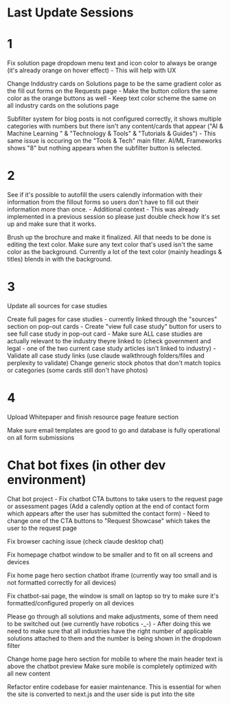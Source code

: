 # Last Update Sessions

# 1

Fix solution page dropdown menu text and icon color to always be orange (it's already orange on hover effect) - This will help with UX 

Change Inddustry cards on Solutions page to be the same gradient color as the fill out forms on the Requests page - Make the button collors the same color as the orange buttons as well - Keep text color scheme the same on all industry cards on the solutions page

Subfilter system for blog posts is not configured correctly, it shows multiple categories with numbers but there isn't any content/cards that appear ("AI & Machine Learning
" & "Technology & Tools" & "Tutorials & Guides") 
    - This same issue is occuring on the "Tools & Tech" main filter. AI/ML Frameworks shows "8" but nothing appears when the subfilter button is selected.

# 2

See if it's possible to autofill the users calendly information with their information from the fillout forms so users don't have to fill out their information more than once.
    - Additional context - This was already implemented in a previous session so please just double check how it's set up and make sure that it works.

Brush up the brochure and make it finalized. All that needs to be done is editing the text color. Make sure any text color that's used isn't the same color as the background. Currently a lot of the text color (mainly headings & titles) blends in with the background.


# 3

Update all sources for case studies

Create full pages for case studies - currently linked through the "sources" section on pop-out cards
    - Create "view full case study" button for users to see full case study in pop-out card
    - Make sure ALL case studies are actually relevant to the industry theyre linked to (check government and legal - one of the two current case study articles isn't linked to industry)
    - Validate all case study links (use claude walkthrough folders/files and perplexity to validate)
Change generic stock photos that don't match topics or categories (some cards still don't have photos)

# 4

Upload Whitepaper and finish resource page feature section

Make sure email templates are good to go and database is fully operational on all form submissions

# Chat bot fixes (in other dev environment)

Chat bot project - Fix chatbot CTA buttons to take users to the request page or assessment pages (Add a calendly option at the end of contact form which appears after the user has submitted the contact form) - Need to change one of the CTA buttons to "Request Showcase" which takes the user to the request page


Fix browser caching issue (check claude desktop chat)

Fix homepage chatbot window to be smaller and to fit on all screens and devices

Fix home page hero section chatbot iframe (currently way too small and is not formatted correctly for all devices)

Fix chatbot-sai page, the window is small on laptop so try to make sure it's formatted/configured properly on all devices


Please go through all solutions and make adjustments, some of them need to be switched out (we currently have robotics -_-) 
    - After doing this we need to make sure that all industries have the right number of applicable solutions attached to them and the number is being shown in the dropdown filter

Change home page hero section for mobile to where the main header text is above the chatbot preview
Make sure mobile is completely optimized with all new content

Refactor entire codebase for easier maintenance. This is essential for when the site is converted to next.js and the user side is put into the site

